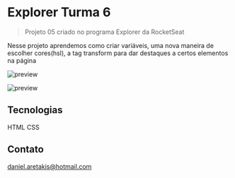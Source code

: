 # Explorer Turma 6

> Projeto 05 criado no programa Explorer da RocketSeat

Nesse projeto aprendemos como criar variáveis, uma nova maneira de escolher cores(hsl), a tag transform para dar destaques a certos elementos na página

![preview](.github/PreviewMobile.png)

![preview](.github/PreviewDesktop.png)

## Tecnologias
HTML
CSS

## Contato
daniel.aretakis@hotmail.com
